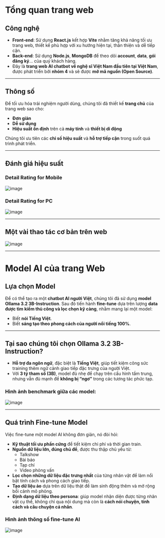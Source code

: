 # Tổng quan trang web

## Công nghệ

- **Front-end**: Sử dụng **React.js** kết hợp **Vite** nhằm tăng khả năng tối ưu trang web, thiết kế phù hợp với xu hướng hiện tại, thân thiện và dễ tiếp cận.
- **Back-end**: Sử dụng **Node.js**, **MongoDB** để theo dõi **account**, **data**, **gói đăng ký**... của quý khách hàng.
- Đây là **trang web AI chatbot về nghệ sĩ Việt Nam đầu tiên tại Việt Nam**, được phát triển bởi **nhóm 4** và sẽ được **mở mã nguồn (Open Source)**.

---

## Thông số

Để tối ưu hóa trải nghiệm người dùng, chúng tôi đã thiết kế **trang chủ** của trang web sao cho:
- **Đơn giản**
- **Dễ sử dụng**
- **Hiệu suất ổn định** trên cả **máy tính** và **thiết bị di động**

Chúng tôi ưu tiên các **chỉ số hiệu suất** và **hỗ trợ tiếp cận** trong suốt quá trình phát triển.

---

## Đánh giá hiệu suất

### Detail Rating for Mobile
![image](https://github.com/user-attachments/assets/6d579154-87e4-4aec-af0d-808d9cc118b0)


### Detail Rating for PC
![image](https://github.com/user-attachments/assets/165f5e7b-8ef9-4d7b-8a85-b4ccae5adb13)

---

## Một vài thao tác cơ bản trên web

![image](https://github.com/user-attachments/assets/e20c50bd-9a68-406a-a206-d0587c2a9a38)

---

# Model AI của trang Web

## Lựa chọn Model

Để có thể tạo ra một **chatbot AI người Việt**, chúng tôi đã sử dụng **model Ollama 3.2 3B-Instruction**. Sau đó tiến hành **fine-tune** dựa trên lượng **data được tìm kiếm thủ công và lọc chọn kỹ càng**, nhằm mang lại một model:
- Biết **nói Tiếng Việt**.
- Biết **sáng tạo theo phong cách của người nổi tiếng 100%**.

---

## Tại sao chúng tôi chọn Ollama 3.2 3B-Instruction?

- **Hỗ trợ đa ngôn ngữ**, đặc biệt là **Tiếng Việt**, giúp tiết kiệm công sức training thêm ngữ cảnh giao tiếp đặc trưng của người Việt.
- Với **3 tỷ tham số (3B)**, model đủ nhẹ để chạy trên cấu hình tầm trung, nhưng vẫn đủ mạnh để **không bị “ngơ”** trong các tương tác phức tạp.

### Hình ảnh benchmark giữa các model:
![image](https://github.com/user-attachments/assets/d1f0893c-2740-4cfe-9570-e4d006be4115)

---

## Quá trình Fine-tune Model

Việc fine-tune một model AI không đơn giản, nó đòi hỏi:

- **Kỹ thuật tối ưu phần cứng** để tiết kiệm chi phí và thời gian train.
- **Nguồn dữ liệu lớn, đúng chủ đề**, được thu thập chủ yếu từ:
  - Talkshow
  - Bài báo
  - Tạp chí
  - Video phỏng vấn
- **Lọc chọn những dữ liệu đặc trưng nhất** của từng nhân vật để làm nổi bật tính cách và phong cách giao tiếp.
- **Tạo dữ liệu ảo** dựa trên dữ liệu thật để làm sinh động thêm và mở rộng bối cảnh mô phỏng.
- **Định dạng dữ liệu theo persona**: giúp model nhận diện được từng nhân vật cụ thể, không chỉ qua nội dung mà còn là **cách nói chuyện, tính cách và câu chuyện cá nhân**.

### Hình ảnh thông số fine-tune AI
![image](https://github.com/user-attachments/assets/54f116be-95da-4cfa-8029-36cf7773d342)
